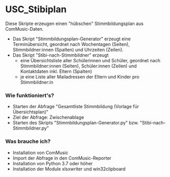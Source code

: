 # USC_Stibiplan

Diese Skripte erzeugen einen "hübschen" Stimmbildungsplan aus ComMusic-Daten.

 * Das Skript "Stimmbildungsplan-Generator" erzeugt eine Terminübersicht, geordnet nach Wochentagen (Seiten), Stimmbildner:innen (Spalten) und Uhrzeiten (Zeilen).
 * Das Skript "Stibi-nach-Stimmbildner" erzeugt 
   * eine Übersichtsliste aller Schülerinnen und Schüler, geordnet nach Stimmbildner:innen (Seiten), Schüler:innen (Zeilen) und Kontaktdaten inkl. Eltern (Spalten)
   * je eine Liste aller Mailadressen der Eltern und Kinder pro Stimmbildner:in

### Wie funktioniert's? ###

* Starten der Abfrage "Gesamtliste Stimmbildung (Vorlage für Übersichtsplan)"
* Ziel der Abfrage: Zwischenablage
* Starten des Skripts "Stimmbildungsplan-Generator.py" bzw. "Stibi-nach-Stimmbildner.py"

### Was brauche ich? ###

* Installation von ComMusic
* Import der Abfrage in den ComMusic-Reporter
* Installation von Python 3.7 oder höher
* Installation der Module xlsxwriter und win32clipboard
